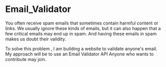 # Email_Validator
You often receive spam emails that sometimes contain harmful content or links. We usually ignore these kinds of emails, but it can also happen that a few critical emails may end up in spam. And having these emails in spam makes us doubt their validity.

To solve this problem , I am building a website to validate anyone's email.
My approach will be to use an Email Validator API
Anyone who wants to contribute may join.
